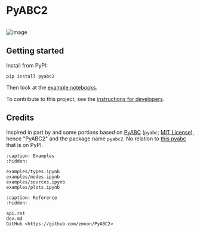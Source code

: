 # PyABC2

```{module} pyabc2

```

![image](https://user-images.githubusercontent.com/15079414/195207144-83df651a-6fe9-44b1-b7bc-e4aced14a2aa.png)

## Getting started

Install from PyPI:
```
pip install pyabc2
```
Then look at the [example notebooks](examples/types.ipynb).

To contribute to this project, see the [instructions for developers](dev.md).

## Credits

Inspired in part by and some portions based on [PyABC](https://github.com/campagnola/pyabc) (`pyabc`; [MIT License](https://github.com/campagnola/pyabc/blob/master/LICENSE.txt)), hence "PyABC2" and the package name `pyabc2`. No relation to [this pyabc](https://github.com/icb-dcm/pyabc) that is on PyPI.

```{toctree}
:caption: Examples
:hidden:

examples/types.ipynb
examples/modes.ipynb
examples/sources.ipynb
examples/plots.ipynb
```

```{toctree}
:caption: Reference
:hidden:

api.rst
dev.md
GitHub <https://github.com/zmoon/PyABC2>
```

